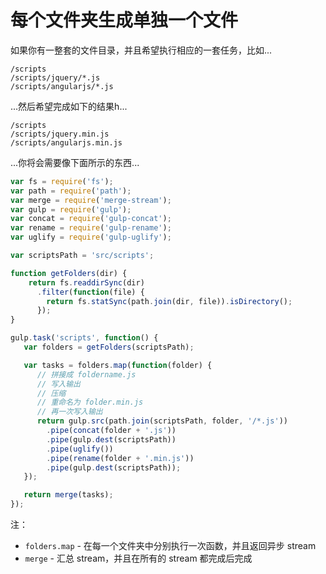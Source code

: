 # 每个文件夹生成单独一个文件

如果你有一整套的文件目录，并且希望执行相应的一套任务，比如...

```
/scripts
/scripts/jquery/*.js
/scripts/angularjs/*.js
```

...然后希望完成如下的结果h...

```
/scripts
/scripts/jquery.min.js
/scripts/angularjs.min.js
```

...你将会需要像下面所示的东西...

``` javascript
var fs = require('fs');
var path = require('path');
var merge = require('merge-stream');
var gulp = require('gulp');
var concat = require('gulp-concat');
var rename = require('gulp-rename');
var uglify = require('gulp-uglify');

var scriptsPath = 'src/scripts';

function getFolders(dir) {
    return fs.readdirSync(dir)
      .filter(function(file) {
        return fs.statSync(path.join(dir, file)).isDirectory();
      });
}

gulp.task('scripts', function() {
   var folders = getFolders(scriptsPath);

   var tasks = folders.map(function(folder) {
      // 拼接成 foldername.js
      // 写入输出
      // 压缩
      // 重命名为 folder.min.js
      // 再一次写入输出
      return gulp.src(path.join(scriptsPath, folder, '/*.js'))
        .pipe(concat(folder + '.js'))
        .pipe(gulp.dest(scriptsPath))
        .pipe(uglify())
        .pipe(rename(folder + '.min.js'))
        .pipe(gulp.dest(scriptsPath));
   });

   return merge(tasks);
});
```

注：

- `folders.map` - 在每一个文件夹中分别执行一次函数，并且返回异步 stream
- `merge` - 汇总 stream，并且在所有的 stream 都完成后完成
